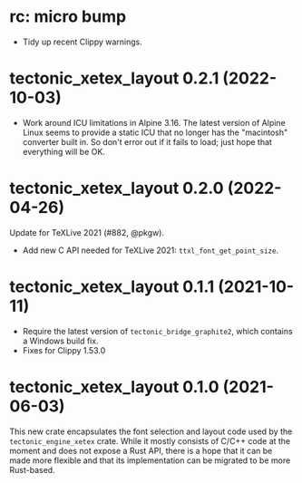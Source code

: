 # rc: micro bump

- Tidy up recent Clippy warnings.


# tectonic_xetex_layout 0.2.1 (2022-10-03)

- Work around ICU limitations in Alpine 3.16. The latest version of Alpine Linux
  seems to provide a static ICU that no longer has the "macintosh" converter
  built in. So don't error out if it fails to load; just hope that everything
  will be OK.


# tectonic_xetex_layout 0.2.0 (2022-04-26)

Update for TeXLive 2021 (#882, @pkgw).

- Add new C API needed for TeXLive 2021: `ttxl_font_get_point_size`.


# tectonic_xetex_layout 0.1.1 (2021-10-11)

- Require the latest version of `tectonic_bridge_graphite2`, which contains a
  Windows build fix.
- Fixes for Clippy 1.53.0


# tectonic_xetex_layout 0.1.0 (2021-06-03)

This new crate encapsulates the font selection and layout code used by the
`tectonic_engine_xetex` crate. While it mostly consists of C/C++ code at the
moment and does not expose a Rust API, there is a hope that it can be made more
flexible and that its implementation can be migrated to be more Rust-based.
